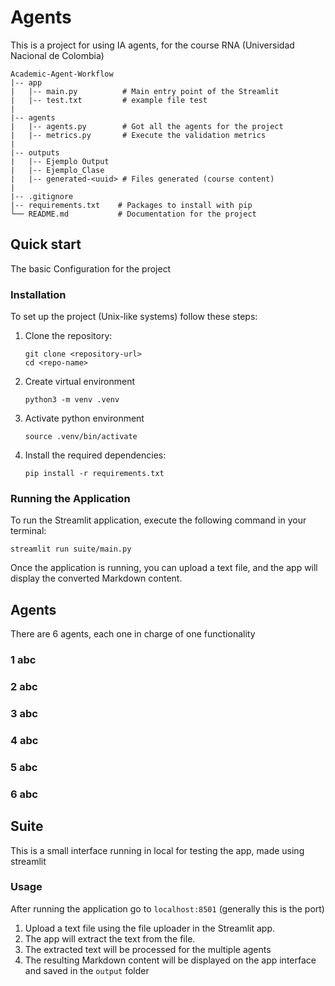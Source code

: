 # Agents
This is a project for using IA agents, for the course RNA (Universidad Nacional de Colombia)


```
Academic-Agent-Workflow
|-- app
|   |-- main.py          # Main entry point of the Streamlit 
|   |-- test.txt         # example file test
|
|-- agents
|   |-- agents.py        # Got all the agents for the project 
|   |-- metrics.py       # Execute the validation metrics
|
|-- outputs
|   |-- Ejemplo Output
|   |-- Ejemplo_Clase
|   |-- generated-<uuid> # Files generated (course content)
|
|-- .gitignore
|-- requirements.txt    # Packages to install with pip
└── README.md           # Documentation for the project
```

## Quick start 
The basic Configuration for the project

### Installation

To set up the project (Unix-like systems) follow these steps:

1. Clone the repository:
   ```
   git clone <repository-url>
   cd <repo-name>
   ```
2. Create virtual environment
   ```
   python3 -m venv .venv
   ```
3. Activate python environment
   ```
   source .venv/bin/activate
   ```

4. Install the required dependencies:
   ```
   pip install -r requirements.txt
   ```

### Running the Application

To run the Streamlit application, execute the following command in your terminal:

```
streamlit run suite/main.py
```

Once the application is running, you can upload a text file, and the app will display the converted Markdown content.

## Agents
There are 6 agents, each one in charge of one functionality

### 1 abc

### 2 abc
### 3 abc
### 4 abc
### 5 abc
### 6 abc

## Suite
This is a small interface running in local for testing the app, made using streamlit

### Usage
After running the application go to `localhost:8501` (generally this is the port)

1. Upload a text file using the file uploader in the Streamlit app.
2. The app will extract the text from the file.
3. The extracted text will be processed for the multiple agents
4. The resulting Markdown content will be displayed on the app interface and saved in the `output` folder
